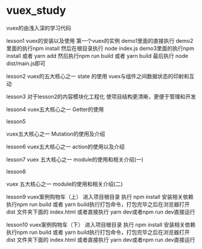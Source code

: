 # vuex_study
vuex的由浅入深的学习代码

lesson1 
vuex的安装以及使用 第一个vuex的实例
demo1里面的直接执行
demo2里面的执行npm install 然后在根目录执行 node index.js
demo3里面的执行npm install 或者 yarn add 然后执行npm run build 或者 yarn build 最后执行 node dist/main.js即可

lesson2
vuex的五大核心之一 state 的使用 vuex与组件之间数据状态的印射和互动

lesson3
对于lesson2的内容模块化工程化 使项目结构更清晰，更便于管理和开发

lesson4
vuex五大核心之一 Getter的使用

lesson5

vuex五大核心之一 Mutation的使用及介绍

lesson6
vuex五大核心之一 action的使用以及介绍

lesson7 
vuex 五大核心之一 module的使用和相关介绍(一)

lesson8

vuex 五大核心之一 module的使用和相关介绍(二)

lesson9
vuex案例购物车（上）
进入项目根目录 执行 npm install 安装相关依赖
执行npm run build 或者 yarn build执行打包命令，打包完毕之后在浏览器打开dist 文件夹下面的 index.html
或者直接执行 yarn dev或者npm run dev直接运行

lesson10
vuex案例购物车（下）
进入项目根目录 执行 npm install 安装相关依赖
执行npm run build 或者 yarn build执行打包命令，打包完毕之后在浏览器打开dist 文件夹下面的 index.html
或者直接执行 yarn dev或者npm run dev直接运行


